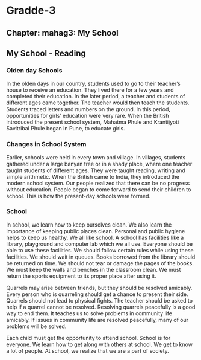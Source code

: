 # Gradde-3
## Chapter: mahag3: My School
## My School - Reading
### Olden day Schools
In the olden days in our country, students used to go to their teacher’s house to receive an education. They lived there for a few years and completed their education. In the later period, a teacher and students of different ages came together. The teacher would then teach the students. Students traced letters and numbers on the ground. In this period, opportunities for girls’ education were very rare. When the British introduced the present school system, Mahatma Phule and Krantijyoti Savitribai Phule began in Pune, to
educate girls.

### Changes in School System
Earlier, schools were held in every town and village. In villages, students gathered under a large banyan tree or in a shady place,
where one teacher taught students of different ages. They were taught reading, writing and simple arithmetic. When the British came to India, they introduced the modern school system. Our people realized that there can be no progress without education. People began to come forward to send their children to school. This is how the present-day schools were formed.

### School
In school, we learn how to keep ourselves clean. We also learn the importance of keeping public places clean. Personal and public hygiene helps to keep us healthy. We all like school. A school has facilities like a library, playground and computer lab which we all use. Everyone should be able to use these facilities. We should follow certain rules while using these facilities. We should wait in queues. Books borrowed from the library should be returned on time. We should not tear or damage the
pages of the books. We must keep the walls and benches in the classroom clean. We must return the sports equipment to its proper place after using it.

Quarrels may arise between friends, but they should be resolved amicably. Every person who is quarreling should get a chance to present their side. Quarrels should not lead to physical fights. The teacher should be asked to help if a quarrel cannot be resolved. Resolving quarrels peacefully is a good way to end them. It teaches us to solve problems in community life amicably. If issues in community life are resolved peacefully, many of our problems will be solved.

Each child must get the opportunity to attend school. School is for everyone. We learn how to get along with others at school. We get to know a lot of people. At school, we realize that we are a part of society.
